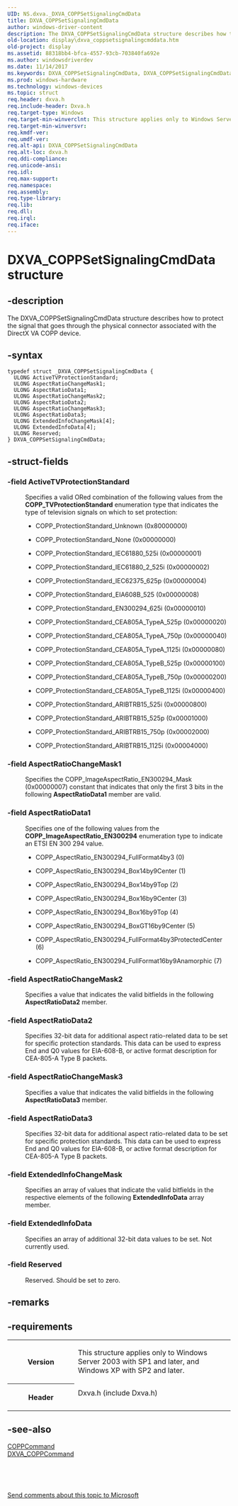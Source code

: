 ```yaml
---
UID: NS.dxva._DXVA_COPPSetSignalingCmdData
title: DXVA_COPPSetSignalingCmdData
author: windows-driver-content
description: The DXVA_COPPSetSignalingCmdData structure describes how to protect the signal that goes through the physical connector associated with the DirectX VA COPP device.
old-location: display\dxva_coppsetsignalingcmddata.htm
old-project: display
ms.assetid: 88318bb4-bfca-4557-93cb-703840fa692e
ms.author: windowsdriverdev
ms.date: 11/14/2017
ms.keywords: DXVA_COPPSetSignalingCmdData, DXVA_COPPSetSignalingCmdData
ms.prod: windows-hardware
ms.technology: windows-devices
ms.topic: struct
req.header: dxva.h
req.include-header: Dxva.h
req.target-type: Windows
req.target-min-winverclnt: This structure applies only to Windows Server 2003 with SP1 and later, and Windows XP with SP2 and later.
req.target-min-winversvr: 
req.kmdf-ver: 
req.umdf-ver: 
req.alt-api: DXVA_COPPSetSignalingCmdData
req.alt-loc: dxva.h
req.ddi-compliance: 
req.unicode-ansi: 
req.idl: 
req.max-support: 
req.namespace: 
req.assembly: 
req.type-library: 
req.lib: 
req.dll: 
req.irql: 
req.iface: 
---
```


# DXVA_COPPSetSignalingCmdData structure



## -description
<p>The DXVA_COPPSetSignalingCmdData structure describes how to protect the signal that goes through the physical connector associated with the DirectX VA COPP device.</p>


## -syntax

````
typedef struct _DXVA_COPPSetSignalingCmdData {
  ULONG ActiveTVProtectionStandard;
  ULONG AspectRatioChangeMask1;
  ULONG AspectRatioData1;
  ULONG AspectRatioChangeMask2;
  ULONG AspectRatioData2;
  ULONG AspectRatioChangeMask3;
  ULONG AspectRatioData3;
  ULONG ExtendedInfoChangeMask[4];
  ULONG ExtendedInfoData[4];
  ULONG Reserved;
} DXVA_COPPSetSignalingCmdData;
````


## -struct-fields
<dl>

### -field ActiveTVProtectionStandard

<dd>
<p>Specifies a valid ORed combination of the following values from the <b>COPP_TVProtectionStandard</b> enumeration type that indicates the type of television signals on which to set protection:</p>
<ul>
<li>
<p>COPP_ProtectionStandard_Unknown (0x80000000)</p>
</li>
<li>
<p>COPP_ProtectionStandard_None (0x00000000)</p>
</li>
<li>
<p>COPP_ProtectionStandard_IEC61880_525i (0x00000001)</p>
</li>
<li>
<p>COPP_ProtectionStandard_IEC61880_2_525i (0x00000002)</p>
</li>
<li>
<p>COPP_ProtectionStandard_IEC62375_625p (0x00000004)</p>
</li>
<li>
<p>COPP_ProtectionStandard_EIA608B_525 (0x00000008)</p>
</li>
<li>
<p>COPP_ProtectionStandard_EN300294_625i (0x00000010)</p>
</li>
<li>
<p>COPP_ProtectionStandard_CEA805A_TypeA_525p (0x00000020)</p>
</li>
<li>
<p>COPP_ProtectionStandard_CEA805A_TypeA_750p (0x00000040)</p>
</li>
<li>
<p>COPP_ProtectionStandard_CEA805A_TypeA_1125i (0x00000080)</p>
</li>
<li>
<p>COPP_ProtectionStandard_CEA805A_TypeB_525p (0x00000100)</p>
</li>
<li>
<p>COPP_ProtectionStandard_CEA805A_TypeB_750p (0x00000200)</p>
</li>
<li>
<p>COPP_ProtectionStandard_CEA805A_TypeB_1125i (0x00000400)</p>
</li>
<li>
<p>COPP_ProtectionStandard_ARIBTRB15_525i (0x00000800)</p>
</li>
<li>
<p>COPP_ProtectionStandard_ARIBTRB15_525p (0x00001000)</p>
</li>
<li>
<p>COPP_ProtectionStandard_ARIBTRB15_750p (0x00002000)</p>
</li>
<li>
<p>COPP_ProtectionStandard_ARIBTRB15_1125i (0x00004000)</p>
</li>
</ul>
</dd>

### -field AspectRatioChangeMask1

<dd>
<p>Specifies the COPP_ImageAspectRatio_EN300294_Mask (0x00000007) constant that indicates that only the first 3 bits in the following <b>AspectRatioData1</b> member are valid.</p>
</dd>

### -field AspectRatioData1

<dd>
<p>Specifies one of the following values from the <b>COPP_ImageAspectRatio_EN300294</b> enumeration type to indicate an ETSI EN 300 294 value.</p>
<ul>
<li>
<p>COPP_AspectRatio_EN300294_FullFormat4by3 (0)</p>
</li>
<li>
<p>COPP_AspectRatio_EN300294_Box14by9Center (1)</p>
</li>
<li>
<p>COPP_AspectRatio_EN300294_Box14by9Top (2)</p>
</li>
<li>
<p>COPP_AspectRatio_EN300294_Box16by9Center (3)</p>
</li>
<li>
<p>COPP_AspectRatio_EN300294_Box16by9Top (4)</p>
</li>
<li>
<p>COPP_AspectRatio_EN300294_BoxGT16by9Center (5)</p>
</li>
<li>
<p>COPP_AspectRatio_EN300294_FullFormat4by3ProtectedCenter (6)</p>
</li>
<li>
<p>COPP_AspectRatio_EN300294_FullFormat16by9Anamorphic (7)</p>
</li>
</ul>
</dd>

### -field AspectRatioChangeMask2

<dd>
<p>Specifies a value that indicates the valid bitfields in the following <b>AspectRatioData2</b> member.</p>
</dd>

### -field AspectRatioData2

<dd>
<p>Specifies 32-bit data for additional aspect ratio-related data to be set for specific protection standards. This data can be used to express End and Q0 values for EIA-608-B, or active format description for CEA-805-A Type B packets.</p>
</dd>

### -field AspectRatioChangeMask3

<dd>
<p>Specifies a value that indicates the valid bitfields in the following <b>AspectRatioData3</b> member.</p>
</dd>

### -field AspectRatioData3

<dd>
<p>Specifies 32-bit data for additional aspect ratio-related data to be set for specific protection standards. This data can be used to express End and Q0 values for EIA-608-B, or active format description for CEA-805-A Type B packets.</p>
</dd>

### -field ExtendedInfoChangeMask

<dd>
<p>Specifies an array of values that indicate the valid bitfields in the respective elements of the following <b>ExtendedInfoData</b> array member.</p>
</dd>

### -field ExtendedInfoData

<dd>
<p>Specifies an array of additional 32-bit data values to be set. Not currently used.</p>
</dd>

### -field Reserved

<dd>
<p>Reserved. Should be set to zero.</p>
</dd>
</dl>

## -remarks


## -requirements
<table>
<tr>
<th width="30%">
<p>Version</p>
</th>
<td width="70%">
<p>This structure applies only to Windows Server 2003 with SP1 and later, and Windows XP with SP2 and later.</p>
</td>
</tr>
<tr>
<th width="30%">
<p>Header</p>
</th>
<td width="70%">
<dl>
<dt>Dxva.h (include Dxva.h)</dt>
</dl>
</td>
</tr>
</table>

## -see-also
<dl>
<dt>
<a href="display.coppcommand">COPPCommand</a>
</dt>
<dt>
<a href="..\dxva\ns-dxva--dxva-coppcommand.md">DXVA_COPPCommand</a>
</dt>
</dl>
<p> </p>
<p> </p>
<p><a href="mailto:wsddocfb@microsoft.com?subject=Documentation%20feedback [display\display]:%20DXVA_COPPSetSignalingCmdData structure%20 RELEASE:%20(11/14/2017)&amp;body=%0A%0APRIVACY STATEMENT%0A%0AWe use your feedback to improve the documentation. We don't use your email address for any other purpose, and we'll remove your email address from our system after the issue that you're reporting is fixed. While we're working to fix this issue, we might send you an email message to ask for more info. Later, we might also send you an email message to let you know that we've addressed your feedback.%0A%0AFor more info about Microsoft's privacy policy, see http://privacy.microsoft.com/en-us/default.aspx." title="Send comments about this topic to Microsoft">Send comments about this topic to Microsoft</a></p>
